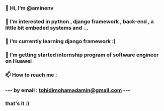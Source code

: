 ### 👋 Hi, I’m @aminenv
### 👀 I’m interested in python , django framework , back-end , a little bit embeded systems and ...
### 🌱 I’m currently learning django framework :)
### 💞️ I’m getting started internship program of software engineer on Huawei
### 📫 How to reach me :
###                     --- by email : tohidimohamadamin@gmail.com ---
###                                    that's it :)

<!--
**aminenv/aminenv** is a ✨ _special_ ✨ repository because its `README.md` (this file) appears on your GitHub profile.

Here are some ideas to get you started:

- 🔭 I’m currently working on ...
- 🌱 I’m currently learning ...
- 👯 I’m looking to collaborate on ...
- 🤔 I’m looking for help with ...
- 💬 Ask me about ...
- 📫 How to reach me: ...
- 😄 Pronouns: ...
- ⚡ Fun fact: ...
-->
